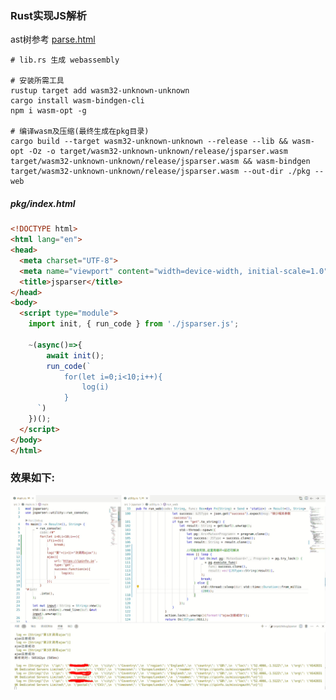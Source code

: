 ### Rust实现JS解析

ast树参考 [parse.html](https://esprima.org/demo/parse.html)

```
# lib.rs 生成 webassembly 

# 安装所需工具
rustup target add wasm32-unknown-unknown
cargo install wasm-bindgen-cli
npm i wasm-opt -g

# 编译wasm及压缩(最终生成在pkg目录)
cargo build --target wasm32-unknown-unknown --release --lib && wasm-opt -Oz -o target/wasm32-unknown-unknown/release/jsparser.wasm target/wasm32-unknown-unknown/release/jsparser.wasm && wasm-bindgen target/wasm32-unknown-unknown/release/jsparser.wasm --out-dir ./pkg --web
```
##### pkg/index.html
```html
<!DOCTYPE html>
<html lang="en">
<head>
  <meta charset="UTF-8">
  <meta name="viewport" content="width=device-width, initial-scale=1.0">
  <title>jsparser</title>
</head>
<body>
  <script type="module">
    import init, { run_code } from './jsparser.js';

    ~(async()=>{
        await init();
        run_code(`
            for(let i=0;i<10;i++){
                log(i)
            }
      `)
    })();
  </script>
</body>
</html>
```

### 效果如下:
![708b5212-8875-4c1f-9e0b-1376d513e346.png](https://raw.githubusercontent.com/akarikun/rust-jsparser/master/images/708b5212-8875-4c1f-9e0b-1376d513e346.png)